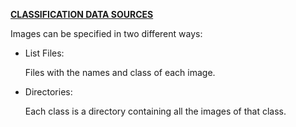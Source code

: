 <span style="text-decoration:underline;">**CLASSIFICATION DATA SOURCES**<span>

Images can be specified in two different ways:

* List Files:

  Files with the names and class of each image.

* Directories:

  Each class is a directory containing all the images of that class.

